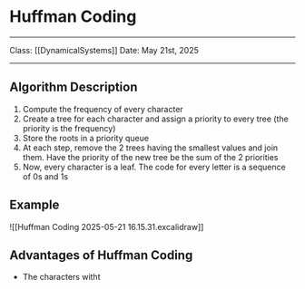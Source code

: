# Huffman Coding
___
Class: [[DynamicalSystems]]
Date: May 21st, 2025
___

## Algorithm Description
1. Compute the frequency of every character 
2. Create a tree for each character and assign a priority to every tree (the priority is the frequency)
3. Store the roots in a priority queue
4. At each step, remove the 2 trees having the smallest values and join them. Have the priority of the new tree be the sum of the 2 priorities
5. Now, every character is a leaf. The code for every letter is a sequence of 0s and 1s 

## Example
![[Huffman Coding 2025-05-21 16.15.31.excalidraw]]

## Advantages of Huffman Coding 
- The characters witht 